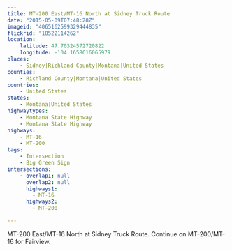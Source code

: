 ```yaml
---
title: MT-200 East/MT-16 North at Sidney Truck Route
date: "2015-05-09T07:48:28Z"
imageid: "4065162599329444835"
flickrid: "18522114262"
location:
    latitude: 47.70324572720822
    longitude: -104.1658616065979
places:
    - Sidney|Richland County|Montana|United States
counties:
    - Richland County|Montana|United States
countries:
    - United States
states:
    - Montana|United States
highwaytypes:
    - Montana State Highway
    - Montana State Highway
highways:
    - MT-16
    - MT-200
tags:
    - Intersection
    - Big Green Sign
intersections:
    - overlap1: null
      overlap2: null
      highways1:
        - MT-16
      highways2:
        - MT-200

---
```

MT-200 East/MT-16 North at Sidney Truck Route.  Continue on MT-200/MT-16 for Fairview.